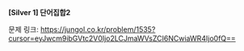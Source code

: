 **[Silver 1] 단어집합2**

문제 링크: https://jungol.co.kr/problem/1535?cursor=eyJwcm9ibGVtc2V0Ijo2LCJmaWVsZCI6NCwiaWR4Ijo0fQ==
